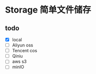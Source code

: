 # Storage 简单文件储存

## todo

- [x] local
- [ ] Aliyun oss
- [ ] Tencent cos
- [ ] Qiniu
- [ ] aws s3
- [ ] minIO